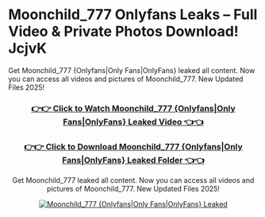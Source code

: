 # Moonchild_777 Onlyfans Leaks – Full Video & Private Photos Download! JcjvK

Get Moonchild_777 {Onlyfans|Only Fans|OnlyFans} leaked all content. Now you can access all videos and pictures of Moonchild_777. New Updated Files 2025!  
<div align="center">
  
### [👉👉 Click to Watch Moonchild_777 {Onlyfans|Only Fans|OnlyFans} Leaked Video 👈👈](https://links2leaks.com/moonchild_777)  
### [👉👉 Click to Download Moonchild_777 {Onlyfans|Only Fans|OnlyFans} Leaked Folder 👈👈](https://links2leaks.com/moonchild_777)  

Get Moonchild_777 leaked all content. Now you can access all videos and pictures of Moonchild_777. New Updated Files 2025!  

[![Moonchild_777 {Onlyfans|Only Fans|OnlyFans} Leaked](https://i.ibb.co/93hzkbrt/l2l.gif)](https://links2leaks.com/moonchild_777)  

</div>

